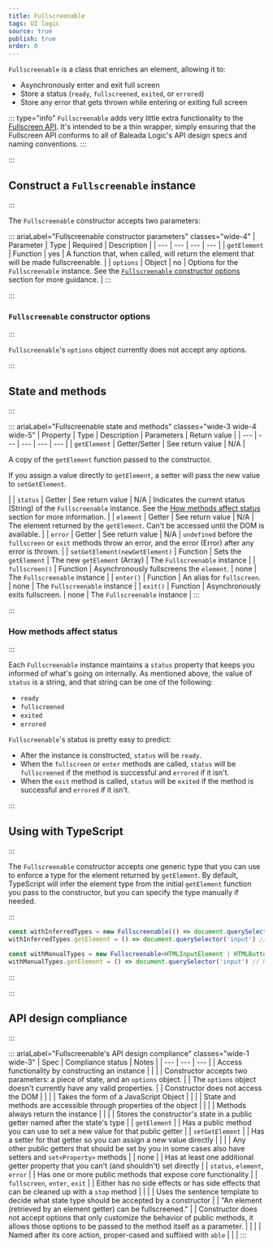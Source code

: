 ```yaml
---
title: Fullscreenable
tags: UI logic
source: true
publish: true
order: 0
---
```


`Fullscreenable` is a class that enriches an element, allowing it to:
- Asynchronously enter and exit full screen
- Store a status (`ready`, `fullscreened`, `exited`, or `errored`)
- Store any error that gets thrown while entering or exiting full screen

::: type="info"
`Fullscreenable` adds very little extra functionality to the [Fullscreen API](https://developer.mozilla.org/en-US/docs/Web/API/Fullscreen_API). It's intended to be a thin wrapper, simply ensuring that the Fullscreen API conforms to all of Baleada Logic's API design specs and naming conventions.
:::


:::
## Construct a `Fullscreenable` instance
:::

The `Fullscreenable` constructor accepts two parameters:

::: ariaLabel="Fullscreenable constructor parameters" classes="wide-4"
| Parameter | Type | Required | Description |
| --- | --- | --- | --- |
| `getElement` | Function | yes | A function that, when called, will return the element that will be made fullscreenable. |
| `options` | Object | no | Options for the `Fullscreenable` instance. See the [`Fullscreenable` constructor options](#Fullscreenable-constructor-options) section for more guidance. |
:::


:::
### `Fullscreenable` constructor options
:::

`Fullscreenable`'s `options` object currently does not accept any options.


:::
## State and methods
:::

::: ariaLabel="Fullscreenable state and methods" classes="wide-3 wide-4 wide-5"
| Property | Type | Description | Parameters | Return value |
| --- | --- | --- | --- | --- |
| `getElement` | Getter/Setter | See return value | N/A | <p>A copy of the `getElement` function passed to the constructor.</p><p>If you assign a value directly to `getElement`, a setter will pass the new value to `setGetElement`.</p> |
| `status` | Getter | See return value | N/A | Indicates the current status (String) of the `Fullscreenable` instance. See the [How methods affect status](#how-methods-affect-status) section for more information. |
| `element` | Getter | See return value | N/A | The element returned by the `getElement`. Can't be accessed until the DOM is available. |
| `error` | Getter | See return value | N/A | `undefined` before the `fullscreen` or `exit` methods throw an error, and the error (Error) after any error is thrown. |
| `setGetElement(newGetElement)` | Function | Sets the `getElement` | The new `getElement` (Array) | The `Fullscreenable` instance |
| `fullscreen()` | Function | Asynchronously fullscreens the `element`. | none | The `Fullscreenable` instance |
| `enter()` | Function | An alias for `fullscreen`. | none | The `Fullscreenable` instance |
| `exit()` | Function | Asynchronously exits fullscreen. | none | The `Fullscreenable` instance |
:::


:::
### How methods affect status
:::

Each `Fullscreenable` instance maintains a `status` property that keeps you informed of what's going on internally. As mentioned above, the value of `status` is a string, and that string can be one of the following:
- `ready`
- `fullscreened`
- `exited`
- `errored`

`Fullscreenable`'s status is pretty easy to predict:
- After the instance is constructed, `status` will be `ready`.
- When the `fullscreen` or `enter` methods are called, `status` will be `fullscreened` if the method is successful and `errored` if it isn't.
- When the `exit` method is called, `status` will be `exited` if the method is successful and `errored` if it isn't.


:::
## Using with TypeScript
:::

The `Fullscreenable` constructor accepts one generic type that you can use to enforce a type for the element returned by `getElement`. By default, TypeScript will infer the element type from the initial `getElement` function you pass to the constructor, but you can specify the type manually if needed.

:::
```ts
const withInferredTypes = new Fullscreenable(() => document.querySelector('button'))
withInferredTypes.getElement = () => document.querySelector('input') // Type error

const withManualTypes = new Fullscreenable<HTMLInputElement | HTMLButtonElement>(() => document.querySelector('button'))
withManualTypes.getElement = () => document.querySelector('input') // No type error
```
:::


:::
## API design compliance
:::

::: ariaLabel="Fullscreenable's API design compliance"  classes="wide-1 wide-3"
| Spec | Compliance status | Notes |
| --- | --- | --- |
| Access functionality by constructing an instance | <BrandApiDesignSpecCheckmark /> |  |
| Constructor accepts two parameters: a piece of state, and an `options` object. | <BrandApiDesignSpecCheckmark /> | The `options` object doesn't currently have any valid properties. |
| Constructor does not access the DOM | <BrandApiDesignSpecCheckmark /> |  |
| Takes the form of a JavaScript Object | <BrandApiDesignSpecCheckmark /> |  |
| State and methods are accessible through properties of the object | <BrandApiDesignSpecCheckmark /> |  |
| Methods always return the instance | <BrandApiDesignSpecCheckmark /> |  |
| Stores the constructor's state in a public getter named after the state's type | <BrandApiDesignSpecCheckmark /> | `getElement`  |
| Has a public method you can use to set a new value for that public getter | <BrandApiDesignSpecCheckmark /> | `setGetElement` |
| Has a setter for that getter so you can assign a new value directly | <BrandApiDesignSpecCheckmark /> |  |
| Any other public getters that should be set by you in some cases also have setters and `set<Property>` methods | <BrandApiDesignSpecCheckmark /> | none |
| Has at least one additional getter property that you can't (and shouldn't) set directly | <BrandApiDesignSpecCheckmark /> | `status`, `element`, `error` |
| Has one or more public methods that expose core functionality | <BrandApiDesignSpecCheckmark /> | `fullscreen`, `enter`, `exit` |
| Either has no side effects or has side effects that can be cleaned up with a `stop` method | <BrandApiDesignSpecCheckmark /> |  |
| Uses the sentence template to decide what state type should be accepted by a constructor | <BrandApiDesignSpecCheckmark /> | "An element (retrieved by an element getter) can be fullscreened." |
| Constructor does not accept options that only customize the behavior of public methods, it allows those options to be passed to the method itself as a parameter. | <BrandApiDesignSpecCheckmark /> | |
| Named after its core action, proper-cased and suffixed with `able` | <BrandApiDesignSpecCheckmark /> | |
:::

